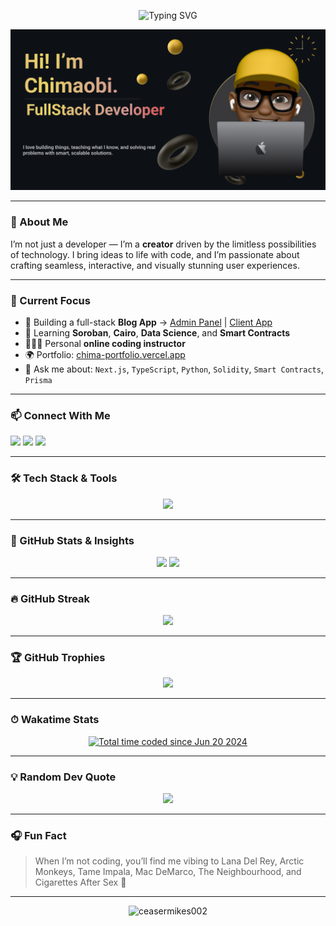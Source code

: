<!-- Typing Banner -->
<p align="center">
  <img src="https://readme-typing-svg.demolab.com?font=Fira+Code&size=28&pause=1000&color=1e293b&center=true&vCenter=true&width=1000&lines=FulllStack+builder+%7C+Teaching+What+I+Learn+%7C+Solving+Problems+with+Code;Educator%2C+Builder%2C+Fullstack+Engineer;Code.+Teach.+Repeat.+%F0%9F%92%BB" alt="Typing SVG" />
</p>

<!-- Custom Banner -->
<p align="center">
  <img src="https://github.com/ceasermikes002/ceasermikes002/blob/main/readme-banner.png" alt="Banner" />
</p>

---

### 🧠 About Me
I’m not just a developer — I’m a **creator** driven by the limitless possibilities of technology. I bring ideas to life with code, and I’m passionate about crafting seamless, interactive, and visually stunning user experiences.

---

### 🚀 Current Focus

- 🔭 Building a full-stack **Blog App** → [Admin Panel](https://github.com/ceasermikes002/blog-fullstack-admin) | [Client App](https://github.com/ceasermikes002/blog-fullstack-client)  
- 📖 Learning **Soroban**, **Cairo**, **Data Science**, and **Smart Contracts**  
- 👨🏽‍🏫 Personal **online coding instructor**  
- 🌍 Portfolio: [chima-portfolio.vercel.app](https://chima-portfolio.vercel.app)  
- 💬 Ask me about: `Next.js`, `TypeScript`, `Python`, `Solidity`, `Smart Contracts`, `Prisma`

---

### 📫 Connect With Me

<p align="left">
  <a href="mailto:michealceaser02@gmail.com"><img src="https://img.shields.io/badge/Gmail-D14836?style=for-the-badge&logo=gmail&logoColor=white" /></a>
  <a href="https://twitter.com/ceaser_mikes"><img src="https://img.shields.io/badge/Twitter-1DA1F2?style=for-the-badge&logo=twitter&logoColor=white" /></a>
  <a href="https://www.instagram.com/_.ctech_"><img src="https://img.shields.io/badge/Instagram-E4405F?style=for-the-badge&logo=instagram&logoColor=white" /></a>
</p>

---

### 🛠️ Tech Stack & Tools

<p align="center">
  <img src="https://skillicons.dev/icons?i=js,ts,py,html,css,nextjs,react,nodejs,tailwind,solidity,prisma,postgres,sqlite,flutter,dart,nestjs,express,vite,vercel,git,github,vscode,postman,figma,docker,mongodb,redis,graphql" />
</p>

---

### 🧩 GitHub Stats & Insights

<p align="center">
  <img src="https://github-readme-stats.vercel.app/api?username=ceasermikes002&show_icons=true&theme=default&border_radius=10&count_private=true" height="180px" />
  <img src="https://github-readme-stats.vercel.app/api/top-langs/?username=ceasermikes002&layout=compact&theme=default&langs_count=10&hide_progress=true" height="180px" />
</p>

---

### 🔥 GitHub Streak

<p align="center">
  <img src="https://streak-stats.demolab.com?user=ceasermikes002&theme=default&hide_border=true&border_radius=10" />
</p>

---

### 🏆 GitHub Trophies

<p align="center">
  <img src="https://github-profile-trophy.vercel.app/?username=ceasermikes002&theme=flat&row=1&column=6&no-bg=true&margin-w=10" />
</p>

---

### ⏱ Wakatime Stats

<p align="center">
  <a href="https://wakatime.com/@1de2f53e-caac-432b-bb25-4b3a67e31e49"><img src="https://wakatime.com/badge/user/1de2f53e-caac-432b-bb25-4b3a67e31e49.svg" alt="Total time coded since Jun 20 2024" /></a>
</p>

---

### 💡 Random Dev Quote

<p align="center">
  <img src="https://quotes-github-readme.vercel.app/api?type=horizontal&theme=light" />
</p>

---

### 🎧 Fun Fact

> When I’m not coding, you’ll find me vibing to Lana Del Rey, Arctic Monkeys, Tame Impala, Mac DeMarco, The Neighbourhood, and Cigarettes After Sex 🎵

---

<p align="center">
  <img src="https://komarev.com/ghpvc/?username=ceasermikes002&label=Profile+views&color=0e75b6&style=flat" alt="ceasermikes002" />
</p>
